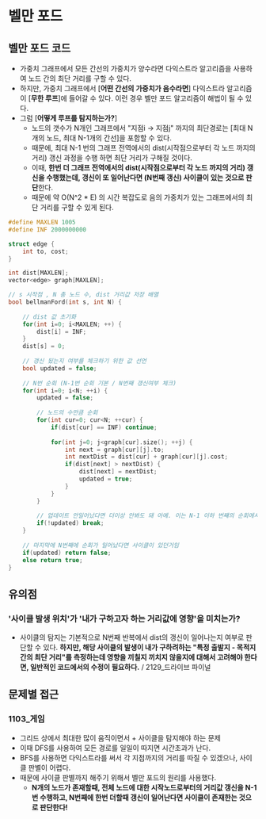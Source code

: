 # 벨만 포드

## 벨만 포드 코드

- 가중치 그래프에서 모든 간선의 가중치가 양수라면 다익스트라 알고리즘을 사용하여 노드 간의 최단 거리를 구할 수 있다.
- 하지만, 가중치 그래프에서 [**어떤 간선의 가중치가 음수라면**] 다익스트라 알고리즘이 [**무한 루프**]에 들어갈 수 있다. 이런 경우 벨만 포드 알고리즘이 해법이 될 수 있다.
- 그럼 [**어떻게 루프를 탐지하는가?**]
    - 노드의 갯수가 N개인 그래프에서 "지점i -> 지점j" 까지의 최단경로는 [최대 N개의 노드, 최대 N-1개의 간선]을 포함할 수 있다.
    - 때문에, 최대 N-1 번의 그래프 전역에서의 dist(시작점으로부터 각 노드 까지의 거리) 갱신 과정을 수행 하면 최단 거리가 구해질 것이다.
    - 이때, **한번 더 그래프 전역에서의 dist(시작점으로부터 각 노드 까지의 거리) 갱신을 수행했는데, 갱신이 또 일어난다면 (N번째 갱신) 사이클이 있는 것으로 판단**한다.
    - 때문에 약 O(N^2 \* E) 의 시간 복잡도로 음의 가중치가 있는 그래프에서의 최단 거리를 구할 수 있게 된다.

```cpp
#define MAXLEN 1005
#define INF 2000000000

struct edge {
    int to, cost;
}

int dist[MAXLEN];
vector<edge> graph[MAXLEN];

// s 시작점 , N 총 노드 수, dist 거리값 저장 배열
bool bellmanFord(int s, int N) {
    
    // dist 값 초기화
    for(int i=0; i<MAXLEN; ++) {
        dist[i] = INF;
    }
    dist[s] = 0;
    
    // 갱신 됬는지 여부를 체크하기 위한 값 선언
    bool updated = false;
    
    // N번 순회 (N-1번 순회 기본 / N번째 갱신여부 체크)
    for(int i=0; i<N; ++i) {
        updated = false;
        
        // 노드의 수만큼 순회
        for(int cur=0; cur<N; ++cur) {
            if(dist[cur] == INF) continue;
            
            for(int j=0; j<graph[cur].size(); ++j) {
                int next = graph[cur][j].to;
                int nextDist = dist[cur] + graph[cur][j].cost;
                if(dist[next] > nextDist) {
                    dist[next] = nextDist;
                    updated = true;
                }
            }
        }
        
        // 업데이트 안일어났다면 더이상 안봐도 돼 아예. 이는 N-1 이하 번쨰의 순회에서 일어날 수 있음
        if(!updated) break;
    }  
    
    // 마지막에 N번째에 순회가 일어났다면 사이클이 있던거임
    if(updated) return false;
    else return true;
}
```


## 유의점

### '사이클 발생 위치'가 '내가 구하고자 하는 거리값에 영향'을 미치는가?

- 사이클의 탐지는 기본적으로 N번째 반복에서 dist의 갱신이 일어나는지 여부로 판단할 수 있다. **하지만, 해당 사이클의 발생이 내가 구하려하는 "특정 출발지 - 목적지 간의 최단 거리"를 측정하는데 영향을 끼칠지 끼치지 않을지에 대해서 고려해야 한다면, 일반적인 코드에서의 수정이 필요하다.** / 2129_드라이브 파이널

## 문제별 접근

### 1103_게임

- 그리드 상에서 최대한 많이 움직이면서 + 사이클을 탐지해야 하는 문제
- 이때 DFS를 사용하여 모든 경로를 일일이 따지면 시간초과가 난다.
- BFS를 사용하면 다익스트라를 써서 각 지점까지의 거리를 따질 수 있겠으나, 사이클 판별이 어렵다.
- 때문에 사이클 판별까지 해주기 위해서 벨만 포드의 원리를 사용했다.
    - **N개의 노드가 존재할때, 전체 노드에 대한 시작노드로부터의 거리값 갱신을 N-1번 수행하고, N번째에 한번 더할때 갱신이 일어난다면 사이클이 존재한는 것으로 판단한다!**
